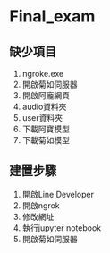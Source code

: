 # Final_exam

## 缺少項目
  1. ngroke.exe
  2. 開啟菊如伺服器
  3. 開啟阿龐網頁
  4. audio資料夾
  5. user資料夾
  6. 下載阿寶模型
  7. 下載菊如模型

## 建置步驟
  1. 開啟Line Developer
  2. 開啟ngrok
  3. 修改網址
  4. 執行jupyter notebook
  5. 開啟菊如伺服器
